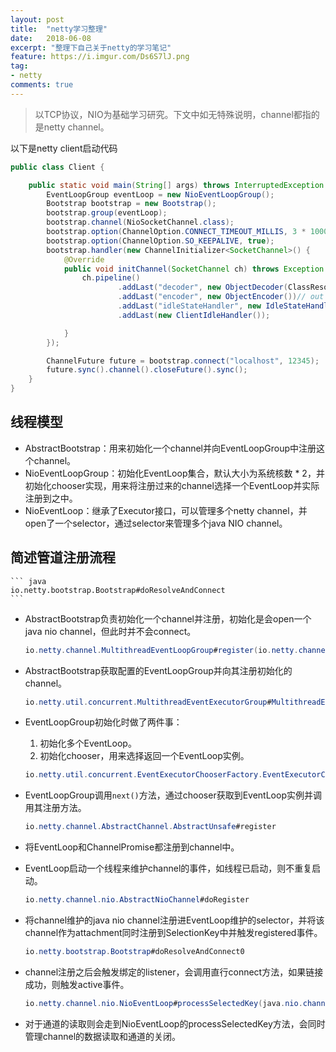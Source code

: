 ```yaml
---
layout: post
title:  "netty学习整理"
date:   2018-06-08
excerpt: "整理下自己关于netty的学习笔记"
feature: https://i.imgur.com/Ds6S7lJ.png
tag:
- netty
comments: true
---
```


> 以TCP协议，NIO为基础学习研究。下文中如无特殊说明，channel都指的是netty channel。

以下是netty client启动代码
``` java
public class Client {

    public static void main(String[] args) throws InterruptedException {
        EventLoopGroup eventLoop = new NioEventLoopGroup();
        Bootstrap bootstrap = new Bootstrap();
        bootstrap.group(eventLoop);
        bootstrap.channel(NioSocketChannel.class);
        bootstrap.option(ChannelOption.CONNECT_TIMEOUT_MILLIS, 3 * 1000);
        bootstrap.option(ChannelOption.SO_KEEPALIVE, true);
        bootstrap.handler(new ChannelInitializer<SocketChannel>() {
            @Override
            public void initChannel(SocketChannel ch) throws Exception {
                ch.pipeline()
                        .addLast("decoder", new ObjectDecoder(ClassResolvers.cacheDisabled(getClass().getClassLoader()))) // in 1
                        .addLast("encoder", new ObjectEncoder())// out 3
                        .addLast("idleStateHandler", new IdleStateHandler(0, 1, 0))
                        .addLast(new ClientIdleHandler());

            }
        });

        ChannelFuture future = bootstrap.connect("localhost", 12345);
        future.sync().channel().closeFuture().sync();
    }
}
```

## 线程模型

* AbstractBootstrap：用来初始化一个channel并向EventLoopGroup中注册这个channel。
* NioEventLoopGroup：初始化EventLoop集合，默认大小为系统核数 * 2，并初始化chooser实现，用来将注册过来的channel选择一个EventLoop并实际注册到之中。
* NioEventLoop：继承了Executor接口，可以管理多个netty channel，并open了一个selector，通过selector来管理多个java NIO channel。

## 简述管道注册流程

    ``` java
    io.netty.bootstrap.Bootstrap#doResolveAndConnect
    ```
* AbstractBootstrap负责初始化一个channel并注册，初始化是会open一个java nio channel，但此时并不会connect。

    ``` java
    io.netty.channel.MultithreadEventLoopGroup#register(io.netty.channel.Channel)
    ```
* AbstractBootstrap获取配置的EventLoopGroup并向其注册初始化的channel。

    ``` java
    io.netty.util.concurrent.MultithreadEventExecutorGroup#MultithreadEventExecutorGroup(int, java.util.concurrent.Executor, io.netty.util.concurrent.EventExecutorChooserFactory, java.lang.Object...)
    ```
* EventLoopGroup初始化时做了两件事：
    1. 初始化多个EventLoop。
    2. 初始化chooser，用来选择返回一个EventLoop实例。
    
    ``` java
    io.netty.util.concurrent.EventExecutorChooserFactory.EventExecutorChooser#next
    ```
* EventLoopGroup调用```next()```方法，通过chooser获取到EventLoop实例并调用其注册方法。

    ``` java
    io.netty.channel.AbstractChannel.AbstractUnsafe#register
    ```
* 将EventLoop和ChannelPromise都注册到channel中。

* EventLoop启动一个线程来维护channel的事件，如线程已启动，则不重复启动。

    ``` java
    io.netty.channel.nio.AbstractNioChannel#doRegister
    ```
* 将channel维护的java nio channel注册进EventLoop维护的selector，并将该channel作为attachment同时注册到SelectionKey中并触发registered事件。

    ``` java
    io.netty.bootstrap.Bootstrap#doResolveAndConnect0
    ```
* channel注册之后会触发绑定的listener，会调用直行connect方法，如果链接成功，则触发active事件。

    ``` java
    io.netty.channel.nio.NioEventLoop#processSelectedKey(java.nio.channels.SelectionKey, io.netty.channel.nio.AbstractNioChannel)
    ```
* 对于通道的读取则会走到NioEventLoop的processSelectedKey方法，会同时管理channel的数据读取和通道的关闭。 
